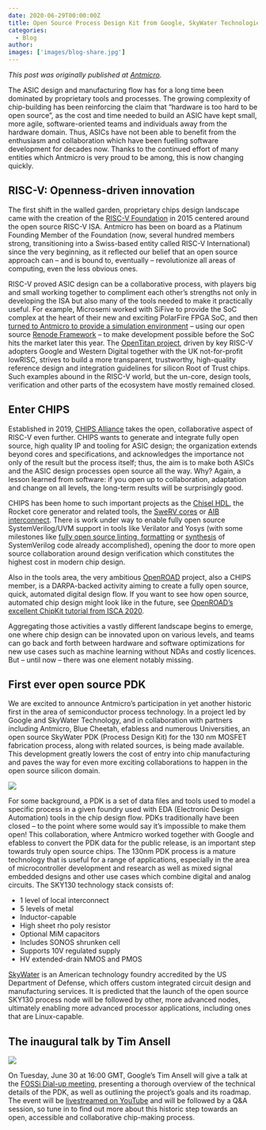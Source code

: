 ```yaml
---
date: 2020-06-29T00:00:00Z
title: Open Source Process Design Kit from Google, SkyWater Technologies and Partners Released
categories:
  - Blog
author:
images: ['images/blog-share.jpg']
---
```


*This post was originally published at [Antmicro](https://antmicro.com/blog/2020/06/skywater-open-source-pdk/).*

The ASIC design and manufacturing flow has for a long time been dominated by proprietary tools and processes. The growing complexity of chip-building has been reinforcing the claim that “hardware is too hard to be open source”, as the cost and time needed to build an ASIC have kept small, more agile, software-oriented teams and individuals away from the hardware domain. Thus, ASICs have not been able to benefit from the enthusiasm and collaboration which have been fuelling software development for decades now. Thanks to the continued effort of many entities which Antmicro is very proud to be among, this is now changing quickly.

## RISC-V: Openness-driven innovation

The first shift in the walled garden, proprietary chips design landscape came with the creation of the [RISC-V Foundation](https://riscv.org/) in 2015 centered around the open source RISC-V ISA. Antmicro has been on board as a Platinum Founding Member of the Foundation (now, several hundred members strong, transitioning into a Swiss-based entity called RISC-V International) since the very beginning, as it reflected our belief that an open source approach can – and is bound to, eventually – revolutionize all areas of computing, even the less obvious ones.

RISC-V proved ASIC design can be a collaborative process, with players big and small working together to compliment each other’s strengths not only in developing the ISA but also many of the tools needed to make it practically useful. For example, Microsemi worked with SiFive to provide the SoC complex at the heart of their new and exciting PolarFire FPGA SoC, and then [turned to Antmicro to provide a simulation environment](https://antmicro.com/blog/2019/04/pr-polarfire-soc-on-renode/) – using our open source [Renode Framework](https://renode.io/) – to make development possible before the SoC hits the market later this year. The [OpenTitan project](https://opentitan.org/), driven by key RISC-V adopters Google and Western Digital together with the UK not-for-profit lowRISC, strives to build a more transparent, trustworthy, high-quality reference design and integration guidelines for silicon Root of Trust chips. Such examples abound in the RISC-V world, but the un-core, design tools, verification and other parts of the ecosystem have mostly remained closed.

## Enter CHIPS

Established in 2019, [CHIPS Alliance](https://chipsalliance.org/) takes the open, collaborative aspect of RISC-V even further. CHIPS wants to generate and integrate fully open source, high quality IP and tooling for ASIC design; the organization extends beyond cores and specifications, and acknowledges the importance not only of the result but the process itself; thus, the aim is to make both ASICs and the ASIC design processes open source all the way. Why? Again, a lesson learned from software: if you open up to collaboration, adaptation and change on all levels, the long-term results will be surprisingly good.

CHIPS has been home to such important projects as the [Chisel HDL](https://www.chisel-lang.org/), the Rocket core generator and related tools, the [SweRV cores](https://www.embedded-computing.com/news/chips-alliance-announce-new-enhancements-to-the-swerv-core-eh2-and-swerv-core-el2) or [AIB interconnect](https://www.prnewswire.com/news-releases/intel-joins-chips-alliance-to-promote-advanced-interface-bus-aib-as-an-open-standard-300991214.html). There is work under way to enable fully open source SystemVerilog/UVM support in tools like Verilator and Yosys (with some milestones like [fully open source linting, formatting](https://antmicro.com/blog/2020/04/systemverilog-linter-and-formatter-in-fusesoc/) or [synthesis](https://github.com/antmicro/ibex-yosys-build) of SystemVerilog code already accomplished), opening the door to more open source collaboration around design verification which constitutes the highest cost in modern chip design.

Also in the tools area, the very ambitious [OpenROAD](https://theopenroadproject.org/) project, also a CHIPS member, is a DARPA-backed activity aiming to create a fully open source, quick, automated digital design flow. If you want to see how open source, automated chip design might look like in the future, see [OpenROAD’s excellent ChipKit tutorial from ISCA 2020](https://www.youtube.com/watch?v=1rfBK5KKzR0&feature=youtu.be).

Aggregating those activities a vastly different landscape begins to emerge, one where chip design can be innovated upon on various levels, and teams can go back and forth between hardware and software optimizations for new use cases such as machine learning without NDAs and costly licences. But – until now – there was one element notably missing.

## First ever open source PDK

We are excited to announce Antmicro’s participation in yet another historic first in the area of semiconductor process technology. In a project led by Google and SkyWater Technology, and in collaboration with partners including Antmicro, Blue Cheetah, efabless and numerous Universities, an open source SkyWater PDK (Process Design Kit) for the 130 nm MOSFET fabrication process, along with related sources, is being made available. This development greatly lowers the cost of entry into chip manufacturing and paves the way for even more exciting collaborations to happen in the open source silicon domain.

![](opensource_PDK_blog-note-1.png)

For some background, a PDK is a set of data files and tools used to model a specific process in a given foundry used with EDA (Electronic Design Automation) tools in the chip design flow. PDKs traditionally have been closed – to the point where some would say it’s impossible to make them open! This collaboration, where Antmicro worked together with Google and efabless to convert the PDK data for the public release, is an important step towards truly open source chips. The 130nm PDK process is a mature technology that is useful for a range of applications, especially in the area of microcontroller development and research as well as mixed signal embedded designs and other use cases which combine digital and analog circuits. The SKY130 technology stack consists of:

- 1 level of local interconnect
- 5 levels of metal
- Inductor-capable
- High sheet rho poly resistor
- Optional MiM capacitors
- Includes SONOS shrunken cell
- Supports 10V regulated supply
- HV extended-drain NMOS and PMOS

[SkyWater](https://www.skywatertechnology.com/) is an American technology foundry accredited by the US Department of Defense, which offers custom integrated circuit design and manufacturing services. It is predicted that the launch of the open source SKY130 process node will be followed by other, more advanced nodes, ultimately enabling more advanced processor applications, including ones that are Linux-capable.

## The inaugural talk by Tim Ansell

![](opensource_PDK.png)

On Tuesday, June 30 at 16:00 GMT, Google’s Tim Ansell will give a talk at the [FOSSi Dial-up meeting](https://fossi-foundation.org/dial-up/), presenting a thorough overview of the technical details of the PDK, as well as outlining the project’s goals and its roadmap. The event will be [livestreamed on YouTube](https://www.youtube.com/watch?v=EczW2IWdnOM&feature=youtu.be) and will be followed by a Q&A session, so tune in to find out more about this historic step towards an open, accessible and collaborative chip-making process.